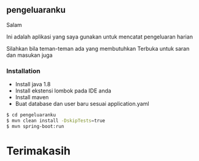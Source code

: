 ## pengeluaranku

Salam

Ini adalah aplikasi yang saya gunakan untuk mencatat pengeluaran harian

Silahkan bila teman-teman ada yang membutuhkan
Terbuka untuk saran dan masukan juga

### Installation

- Install java 1.8
- Install ekstensi lombok pada IDE anda
- Install maven
- Buat database dan user baru sesuai application.yaml



```sh
$ cd pengeluaranku
$ mvn clean install -DskipTests=true
$ mvn spring-boot:run
```

# Terimakasih